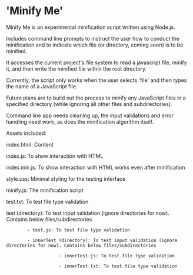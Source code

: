 # 'Minify Me' 

Minify Me is an experimental minification script written using Node.js.

Includes command line prompts to instruct the user how to conduct the minification and to indicate which file (or directory, coming soon) is to be minified.

It accesses the current project's file system to read a javascript file, minify it, and then write the minified file within the root directory.

Currently, the script only works when the user selects 'file' and then types the name of a JavaScript file. 

Future plans are to build out the process to minify any JavaScript files in a specified directory (while ignoring all other files and subdirectories).

Command line app needs cleaning up, the input validations and error handling need work, as does the minification algorithm itself.

Assets included:

index.html: Content

index.js: To show interaction with HTML

index.min.js: To show interaction with HTML works even after minification

style.css: Minimal styling for the testing interface

minify.js: The minification script

test.txt: To test file type validation

test (directory): To test input validation (ignore directories for now). Contains below files/subdirectories

            - test.js: To test file type validation

            - innerTest (directory): To test input validation (ignore directories for now). Contains below files/subdirectories
            
                        - innerTest.js: To test file type validation

                        - innerTest.txt: To test file type validation